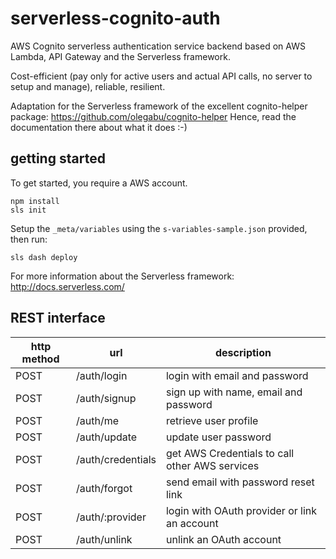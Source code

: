 # serverless-cognito-auth

AWS Cognito serverless authentication service backend based on AWS Lambda, API Gateway and the Serverless framework.

Cost-efficient (pay only for active users and actual API calls, no server to setup and manage), reliable, resilient.

Adaptation for the Serverless framework of the excellent cognito-helper package: https://github.com/olegabu/cognito-helper
Hence, read the documentation there about what it does :-)

## getting started

To get started, you require a AWS account.

```
npm install
sls init
```

Setup the `_meta/variables` using the `s-variables-sample.json` provided, then run:

```
sls dash deploy
```

For more information about the Serverless framework: http://docs.serverless.com/

## REST interface

http method | url | description
------------|-----|------------
POST | /auth/login | login with email and password
POST | /auth/signup | sign up with name, email and password
POST | /auth/me | retrieve user profile
POST | /auth/update | update user password
POST | /auth/credentials | get AWS Credentials to call other AWS services
POST | /auth/forgot | send email with password reset link
POST | /auth/:provider | login with OAuth provider or link an account
POST | /auth/unlink | unlink an OAuth account
